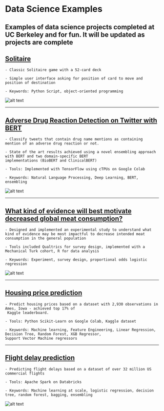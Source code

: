 # Data Science Examples

Examples of data science projects completed at UC Berkeley and for fun. It will be updated as projects are complete
----------------------------------------------------------------------------------------------------------------------

## [Solitaire](https://github.com/leebean337/Data_Science_Examples/blob/master/Solitaire_game/project.py)

	- Classic Solitaire game with a 52-card deck

	- Simple user interface asking for position of card to move and position of destination

	- Keywords: Python Script, object-oriented programming

![alt text](https://github.com/leebean337/Data_Science_Examples/blob/master/Solitaire_game/solitaire_image.jpg)

----------------------------------------------------------------------------------------------------------------------

## [Adverse Drug Reaction Detection on Twitter with BERT](https://github.com/leebean337/Data_Science_Examples/tree/master/ADR_Detection_Twitter_BERT)

	- Classify tweets that contain drug name mentions as containing mention of an adverse drug reaction or not.

	- State of the art results achieved using a novel ensembling approach with BERT and two domain-specific BERT
	implementations (BioBERT and ClinicalBERT)

	- Tools: Implemented with TensorFlow using cTPUs on Google Colab

	- Keywords: Natural Language Processing, Deep Learning, BERT, ensembling

![alt text](https://github.com/leebean337/Data_Science_Examples/blob/master/ADR_Detection_Twitter_BERT/final_ensemble.jpg)

----------------------------------------------------------------------------------------------------------------------

## [What kind of evidence will best motivate decreased global meat consumption?](https://github.com/leebean337/Data_Science_Examples/tree/master/Reducing_meat_consumption)

	- Designed and implemented an experimental study to understand what kind of evidence may be most impactful to decrease intended meat consumption in the general population

	- Tools included Qualtrics for survey design, implemented with a Mechanical Turk cohort, R for data analysis

	- Keywords: Experiment, survey design, proportional odds logistic regression

![alt text](https://github.com/leebean337/Data_Science_Examples/blob/master/Reducing_meat_consumption/Evidence_Panels.jpg)

----------------------------------------------------------------------------------------------------------------------

## [Housing price prediction](https://github.com/leebean337/Data_Science_Examples/tree/master/House_price_predictions)

	- Predict housing prices based on a dataset with 2,930 observations in Ames, Iowa - achieved top 17% of
	 Kaggle leaderboard.

	- Tools: Python Scikit-Learn on Google Colab, Kaggle dataset

	- Keywords: Machine learning, Feature Engineering, Linear Regression, Decision Tree, Random Forest, XGB Regressor,
	Support Vector Machine regressors

----------------------------------------------------------------------------------------------------------------------

## [Flight delay prediction](https://github.com/leebean337/Data_Science_Examples/tree/master/House_price_predictions)

	- Predicting flight delays based on a dataset of over 32 million US commercial flights

	- Tools: Apache Spark on Databricks

	- Keywords: Machine learning at scale, logistic regression, decision tree, random forest, bagging, ensembling

![alt text](https://github.com/leebean337/Data_Science_Examples/blob/master/Flight_delay_predictions/algorithm_exploration.jpg)

